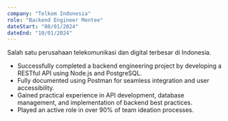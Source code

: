 ```yaml
---
company: "Telkom Indonesia"
role: "Backend Engineer Mentee"
dateStart: "08/01/2024"
dateEnd: "10/01/2024"
---
```


Salah satu perusahaan telekomunikasi dan digital terbesar di Indonesia.

- Successfully completed a backend engineering project by developing a RESTful API using Node.js and PostgreSQL.
- Fully documented using Postman for seamless integration and user accessibility.
- Gained practical experience in API development, database management, and implementation of backend best practices.
- Played an active role in over 90% of team ideation processes.
